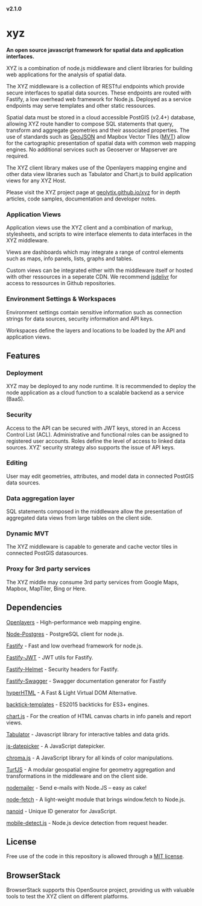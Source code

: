 **v2.1.0**

# xyz

**An open source javascript framework for spatial data and application interfaces.**

XYZ is a combination of node.js middleware and client libraries for building web applications for the analysis of spatial data.

The XYZ middleware is a collection of RESTful endpoints which provide secure interfaces to spatial data sources. These endpoints are routed with Fastify, a low overhead web framework for Node.js. Deployed as a service endpoints may serve templates and other static ressources.

Spatial data must be stored in a cloud accessible PostGIS (v2.4+) database, allowing XYZ route handler to compose SQL statements that query, transform and aggregate geometries and their associated properties. The use of standards such as [GeoJSON](https://tools.ietf.org/html/rfc7946) and Mapbox Vector Tiles ([MVT](https://docs.mapbox.com/vector-tiles/specification/)) allow for the cartographic presentation of spatial data with common web mapping engines. No additional services such as Geoserver or Mapserver are required.

The XYZ client library makes use of the Openlayers mapping engine and other data view libraries such as Tabulator and Chart.js to build application views for any XYZ Host.

Please visit the XYZ project page at [geolytix.github.io/xyz](https://geolytix.github.io/xyz/) for in depth articles, code samples, documentation and developer notes.

### Application Views

Application views use the XYZ client and a combination of markup, stylesheets, and scripts to wire interface elements to data interfaces in the XYZ middleware.

Views are dashboards which may integrate a range of control elements such as maps, info panels, lists, graphs and tables.

Custom views can be integrated either with the middleware itself or hosted with other ressources in a seperate CDN. We recommend [jsdelivr](https://www.jsdelivr.com/) for access to ressources in Github repositories.

### Environment Settings & Workspaces

Environment settings contain sensitive information such as connection strings for data sources, security information and API keys.

Workspaces define the layers and locations to be loaded by the API and application views.

## Features

### Deployment

XYZ may be deployed to any node runtime. It is recommended to deploy the node application as a cloud function to a scalable backend as a service (BaaS).

### Security

Access to the API can be secured with JWT keys, stored in an Access Control List (ACL). Administrative and functional roles can be assigned to registered user accounts. Roles define the level of access to linked data sources. XYZ' security strategy also supports the issue of API keys.

### Editing

User may edit geometries, attributes, and model data in connected PostGIS data sources.

### Data aggregation layer

SQL statements composed in the middleware allow the presentation of aggregated data views from large tables on the client side.

### Dynamic MVT

The XYZ middleware is capable to generate and cache vector tiles in connected PostGIS datasources.

### Proxy for 3rd party services

The XYZ middle may consume 3rd party services from Google Maps, Mapbox, MapTiler, Bing or Here.


## Dependencies

[Openlayers](https://github.com/openlayers/openlayers) - High-performance web mapping engine.

[Node-Postgres](https://github.com/brianc/node-postgres) - PostgreSQL client for node.js.

[Fastify](https://github.com/fastify/fastify) - Fast and low overhead framework for node.js.

[Fastify-JWT](https://github.com/fastify/fastify-jwt) - JWT utils for Fastify.

[Fastify-Helmet](https://github.com/fastify/fastify-helmet) - Security headers for Fastify.

[Fastify-Swagger](https://github.com/fastify/fastify-swagger) - Swagger documentation generator for Fastify

[hyperHTML](https://github.com/WebReflection/hyperHTML) - A Fast & Light Virtual DOM Alternative.

[backtick-templates](https://github.com/WebReflection/backtick-template) - ES2015 backticks for ES3+ engines.

[chart.js](https://github.com/chartjs/Chart.js) - For the creation of HTML canvas charts in info panels and report views.

[Tabulator](https://github.com/olifolkerd/tabulator) - Javascript library for interactive tables and data grids.

[js-datepicker](https://github.com/qodesmith/datepicker) - A JavaScript datepicker.

[chroma.js](https://github.com/gka/chroma.js) - A JavaScript library for all kinds of color manipulations.

[TurfJS](https://github.com/Turfjs/turf) - A modular geospatial engine for geometry aggregation and transformations in the middleware and on the client side.

[nodemailer](https://github.com/nodemailer/nodemailer) - Send e-mails with Node.JS – easy as cake!

[node-fetch](https://github.com/bitinn/node-fetch) - A light-weight module that brings window.fetch to Node.js.

[nanoid](https://github.com/ai/nanoid) - Unique ID generator for JavaScript.

[mobile-detect.js](https://github.com/hgoebl/mobile-detect.js) - Node.js device detection from request header.


## License

Free use of the code in this repository is allowed through a [MIT license](https://github.com/GEOLYTIX/xyz/blob/master/LICENSE).


## BrowserStack

BrowserStack supports this OpenSource project, providing us with valuable tools to test the XYZ client on different platforms.